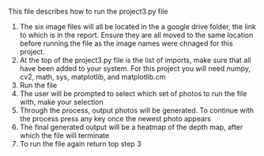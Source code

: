 This file describes how to run the project3.py file

1) The six image files will all be located in the a google drive folder, the link to which is in the report. Ensure they are all moved to the same location before running the file as the image names were chnaged for this project.
2) At the top of the project3.py file is the list of imports, make sure that all have been added to your system. For this project you will need numpy, cv2, math, sys, matplotlib, and matplotlib.cm
3) Run the file
4) The user will be prompted to select which set of photos to run the file with, make your selection
5) Through the process, output photos will be generated. To continue with the process press any key once the newest photo appears
6) The final generated output will be a heatmap of the depth map, after which the file will terminate
7) To run the file again return top step 3
